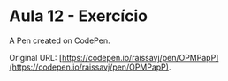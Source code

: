 # Aula 12 - Exercício

A Pen created on CodePen.

Original URL: [https://codepen.io/raissavj/pen/OPMPapP](https://codepen.io/raissavj/pen/OPMPapP).

